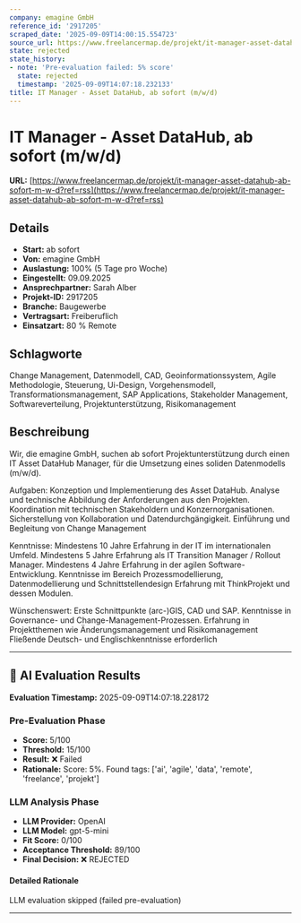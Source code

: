 ```yaml
---
company: emagine GmbH
reference_id: '2917205'
scraped_date: '2025-09-09T14:00:15.554723'
source_url: https://www.freelancermap.de/projekt/it-manager-asset-datahub-ab-sofort-m-w-d?ref=rss
state: rejected
state_history:
- note: 'Pre-evaluation failed: 5% score'
  state: rejected
  timestamp: '2025-09-09T14:07:18.232133'
title: IT Manager - Asset DataHub, ab sofort (m/w/d)
---
```



# IT Manager - Asset DataHub, ab sofort (m/w/d)
**URL:** [https://www.freelancermap.de/projekt/it-manager-asset-datahub-ab-sofort-m-w-d?ref=rss](https://www.freelancermap.de/projekt/it-manager-asset-datahub-ab-sofort-m-w-d?ref=rss)
## Details
- **Start:** ab sofort
- **Von:** emagine GmbH
- **Auslastung:** 100% (5 Tage pro Woche)
- **Eingestellt:** 09.09.2025
- **Ansprechpartner:** Sarah Alber
- **Projekt-ID:** 2917205
- **Branche:** Baugewerbe
- **Vertragsart:** Freiberuflich
- **Einsatzart:** 80
                                                % Remote

## Schlagworte
Change Management, Datenmodell, CAD, Geoinformationssystem, Agile Methodologie, Steuerung, Ui-Design, Vorgehensmodell, Transformationsmanagement, SAP Applications, Stakeholder Management, Softwareverteilung, Projektunterstützung, Risikomanagement

## Beschreibung
Wir, die emagine GmbH, suchen ab sofort Projektunterstützung durch einen IT Asset DataHub Manager, für die Umsetzung eines soliden Datenmodells (m/w/d).

Aufgaben:
Konzeption und Implementierung des Asset DataHub.
Analyse und technische Abbildung der Anforderungen aus den Projekten.
Koordination mit technischen Stakeholdern und Konzernorganisationen.
Sicherstellung von Kollaboration und Datendurchgängigkeit.
Einführung und Begleitung von Change Management

Kenntnisse:
Mindestens 10 Jahre Erfahrung in der IT im internationalen Umfeld.
Mindestens 5 Jahre Erfahrung als IT Transition Manager / Rollout Manager.
Mindestens 4 Jahre Erfahrung in der agilen Software-Entwicklung.
Kenntnisse im Bereich Prozessmodellierung, Datenmodellierung und Schnittstellendesign
Erfahrung mit ThinkProjekt und dessen Modulen.

Wünschenswert:
Erste Schnittpunkte (arc-)GIS, CAD und SAP.
Kenntnisse in Governance- und Change-Management-Prozessen.
Erfahrung in Projektthemen wie Änderungsmanagement und Risikomanagement
Fließende Deutsch- und Englischkenntnisse erforderlich

---

## 🤖 AI Evaluation Results

**Evaluation Timestamp:** 2025-09-09T14:07:18.228172

### Pre-Evaluation Phase
- **Score:** 5/100
- **Threshold:** 15/100
- **Result:** ❌ Failed
- **Rationale:** Score: 5%. Found tags: ['ai', 'agile', 'data', 'remote', 'freelance', 'projekt']

### LLM Analysis Phase
- **LLM Provider:** OpenAI
- **LLM Model:** gpt-5-mini
- **Fit Score:** 0/100
- **Acceptance Threshold:** 89/100
- **Final Decision:** ❌ REJECTED

#### Detailed Rationale
LLM evaluation skipped (failed pre-evaluation)

---
